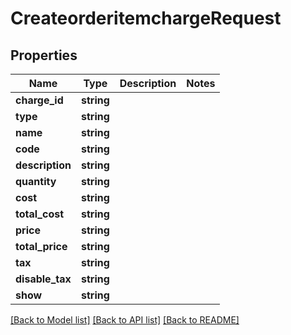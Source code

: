 # CreateorderitemchargeRequest

## Properties
Name | Type | Description | Notes
------------ | ------------- | ------------- | -------------
**charge_id** | **string** |  | 
**type** | **string** |  | 
**name** | **string** |  | 
**code** | **string** |  | 
**description** | **string** |  | 
**quantity** | **string** |  | 
**cost** | **string** |  | 
**total_cost** | **string** |  | 
**price** | **string** |  | 
**total_price** | **string** |  | 
**tax** | **string** |  | 
**disable_tax** | **string** |  | 
**show** | **string** |  | 

[[Back to Model list]](../../README.md#documentation-for-models) [[Back to API list]](../../README.md#documentation-for-api-endpoints) [[Back to README]](../../README.md)


